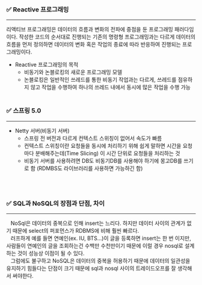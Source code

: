 ### :white_check_mark: Reactive 프로그래밍
<hr>
리액티브 프로그래밍은 데이터의 흐름과 변화의 전파에 중점을 둔 프로그래밍 패러다임이다.
작성한 코드의 순서대로 진행되는 기존의 명령형 프로그래밍과는 다르게 데이터의 흐름을 먼저 정의하면 데이터의 변화 혹은 작업의 종료에 따라 반응하여 진행되는 프로그래밍이다.

- Reactive 프로그래밍의 목적
  - 비동기와 논블로킹의 새로운 프로그래밍 모델
  - 논블로킹은 일반적인 쓰레드를 통한 비동기 작업과는 다르게, 쓰레드를 점유하지 않고 작업을 수행하여 하나의 쓰레드 내에서 동시에 많은 작업을 수행 가능
<br><br>


### :white_check_mark: 스프링 5.0
<hr>

- Netty 서버(비동기 서버)
  - 스프링 전 버전과 다르게 컨텍스트 스위칭이 없어서 속도가 빠름
  - 컨텍스트 스위칭이란 요청들을 동시에 처리하기 위해 쉽게 말하면 시간을 요청마다 분배해주는데(Time Slicing) 이 시간 단위로 요청들을 처리하는 것
  - 비동기 서버를 사용하려면 DB도 비동기DB를 사용해야 하기에 몽고DB를 쓰기로 함 (RDMBS도 라이브러리를 사용하면 가능하긴 함)


<br><br>

### :white_check_mark: SQL과 NoSQL의 장점과 단점, 차이
<hr>
&nbsp;&nbsp;&nbsp;NoSql은 데이터의 중복으로 인해 insert는 느리다. 하지만 데이터 사이의 관계가 없기 때문에 select의 퍼포먼스가 RDBMS에 비해 훨씬 빠르다.<br>
&nbsp;&nbsp;&nbsp;러프하게 예를 들면 연예인(ex. IU, BTS...)이 글을 등록하면 insert는 한 번 이지만, 사람들이 연예인의 글을 조회하는건 수백만 수천만이기 때문에 이럴 경우 nosql로 설계하는 것이 성능상 이점이 될 수 있다.<br>
&nbsp;&nbsp;&nbsp;그럼에도 불구하고 NoSQL은 데이터의 중복을 허용하기 때문에 데이터의 일관성을 유지하기 힘들다는 단점이 크기 때문에 sql과 nosql 사이의 트레이드오프를 잘 생각해서 써야한다.

